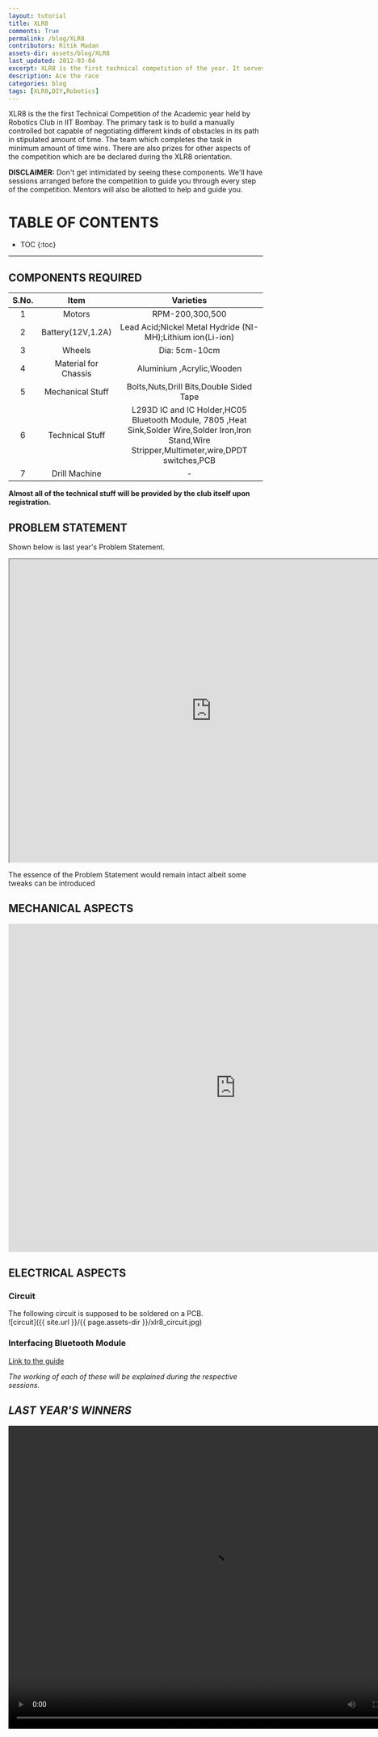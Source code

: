 ```yaml
---
layout: tutorial
title: XLR8
comments: True
permalink: /blog/XLR8
contributors: Ritik Madan
assets-dir: assets/blog/XLR8
last_updated: 2012-03-04
excerpt: XLR8 is the first technical competition of the year. It serves as an introduction to the Tech for the Freshmen in IIT-B. This is your guide for building the XLR8 bot.
description: Ace the race
categories: blog
tags: [XLR8,DIY,Robotics]
---
```


XLR8 is the the first Technical Competition of the Academic year held by Robotics Club in IIT Bombay. The primary task is to build a manually controlled bot capable of negotiating different kinds of obstacles in its path in stipulated amount of time. The team which completes the task in minimum amount of time wins. There are also prizes for other aspects of the competition which are be declared during the XLR8 orientation.

**DISCLAIMER:** Don't get intimidated by seeing these components. We'll have sessions arranged before the competition to guide you through every step of the competition. Mentors  will also be allotted to help and guide you.

<h1>TABLE OF CONTENTS</h1>

* TOC
{:toc}
<hr>

## COMPONENTS REQUIRED

|S.No. | Item            	| Varieties     |
|:----:|:-------------:  	|:-------------:|
|   1  | Motors          	| RPM-200,300,500|
|	2  |Battery(12V,1.2A)	| Lead Acid;Nickel Metal Hydride (NI-MH);Lithium ion(Li-ion)|
|	3  |Wheels 			 	| Dia: 5cm-10cm     |
|   4  |Material for Chassis|Aluminium ,Acrylic,Wooden |
|	5  |Mechanical Stuff	| Bolts,Nuts,Drill Bits,Double Sided Tape|
|	6  |Technical Stuff		|L293D IC and IC Holder,HC05 Bluetooth Module, 7805 ,Heat Sink,Solder Wire,Solder Iron,Iron Stand,Wire Stripper,Multimeter,wire,DPDT switches,PCB|
|   7  |Drill Machine		| - |

**Almost all of the technical stuff will be provided by the club itself upon registration.**

## PROBLEM STATEMENT
Shown below is last year's Problem Statement.
<center>
<iframe  src="https://docs.google.com/document/d/14tQoom9PaKOk1WBhgi2lqF6kOkLIoFLo-tcHaxS7TYk/pub?embedded=true" width="800" height="600"></iframe>
</center>

The essence of the Problem Statement would remain intact albeit some tweaks can be introduced

## MECHANICAL ASPECTS
<center>  
<iframe src="https://docs.google.com/presentation/d/1MDPm4OmmbW2QOJjqbY4_72j-fr36CNGe6o4N6XjvfBM/embed?start=true&loop=false&delayms=10000" frameborder="0" width="900" height="650" allowfullscreen="true" mozallowfullscreen="true" webkitallowfullscreen="true"></iframe>
</center>

## ELECTRICAL ASPECTS

### Circuit
The following circuit is supposed to be soldered on a PCB.  
![circuit]({{ site.url }}/{{ page.assets-dir }}/xlr8_circuit.jpg)  

### Interfacing Bluetooth Module
[Link to the guide](https://stab-iitb.org/media/2015/club_assets/robo/XLR8_Bluetooth_RF_module_Soldering_guide-1.pdf)  

<em>The working of each of these will be explained during the respective sessions.<em>

## LAST YEAR'S WINNERS
<video width="800" height="600" controls>
  <source src="{{ site.url }}/{{ page.assets-dir }}/xlr8_winner.mp4" type="video/mp4">
Your browser does not support the video tag.
</video>
